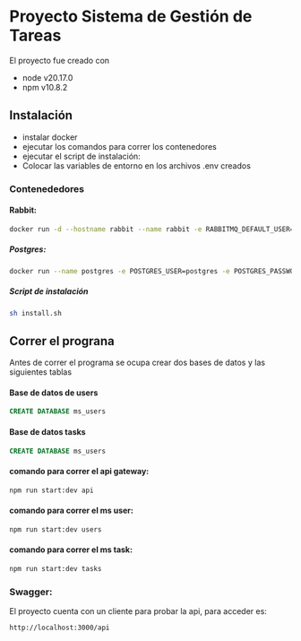 # Proyecto Sistema de Gestión de Tareas
El proyecto fue creado con 
- node v20.17.0
- npm v10.8.2

## Instalación
- instalar docker
- ejecutar los comandos para correr los contenedores
- ejecutar el script de instalación: 
- Colocar las variables de entorno en los archivos .env creados


### Contenededores
#### Rabbit:
```sh
docker run -d --hostname rabbit --name rabbit -e RABBITMQ_DEFAULT_USER=user -e RABBITMQ_DEFAULT_PASS=rabbitpw -p 9090:15672 -p 5672:5672 rabbitmq:3-management
```

##### Postgres:
```sh
docker run --name postgres -e POSTGRES_USER=postgres -e POSTGRES_PASSWORD=postgrespw -e POSTGRES_DB=postgres -d -p 5432:5432 postgres
```

##### Script de instalación
```sh
sh install.sh
```

## Correr el prograna
Antes de correr el programa se ocupa crear dos bases de datos y las siguientes tablas

#### Base de datos de users
```sql
CREATE DATABASE ms_users
```
#### Base de datos tasks
```sql
CREATE DATABASE ms_users
```

#### comando para correr el api gateway: 
```sh
npm run start:dev api
```

#### comando para correr el ms user: 
```sh
npm run start:dev users
```

#### comando para correr el ms task: 
```sh
npm run start:dev tasks
```

### Swagger:
El proyecto cuenta con un cliente para probar la api, para acceder es: 
```
http://localhost:3000/api
```

